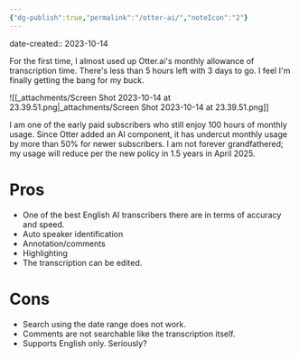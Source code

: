 ```yaml
---
{"dg-publish":true,"permalink":"/otter-ai/","noteIcon":"2"}
---
```


date-created:: 2023-10-14

For the first time, I almost used up Otter.ai's monthly allowance of transcription time. There's less than 5 hours left with 3 days to go. I feel I'm finally getting the bang for my buck.

![[_attachments/Screen Shot 2023-10-14 at 23.39.51.png\|_attachments/Screen Shot 2023-10-14 at 23.39.51.png]]

I am one of the early paid subscribers who still enjoy 100 hours of monthly usage. Since Otter added an AI component, it has undercut monthly usage by more than 50%
for newer subscribers. I am not forever grandfathered; my usage will reduce per the new policy in 1.5 years in April 2025.

# Pros

- One of the best English AI transcribers there are in terms of accuracy and speed.
- Auto speaker identification
- Annotation/comments
- Highlighting
- The transcription can be edited.
# Cons

- Search using the date range does not work.
- Comments are not searchable like the transcription itself.
- Supports English only. Seriously?